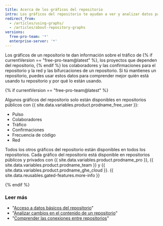 ```yaml
---
title: Acerca de los gráficos del repositorio
intro: Los gráficos del repositorio te ayudan a ver y analizar datos para tu repositorio.
redirect_from:
  - /articles/using-graphs/
  - /articles/about-repository-graphs
versions:
  free-pro-team: '*'
  enterprise-server: '*'
---
```


Los gráficos de un repositorio te dan información sobre el tráfico de {% if currentVersion == "free-pro-team@latest" %}, los proyectos que dependen del repositorio, {% endif %} los colaboradores y las confirmaciones para el repositorio y la red y las bifurcaciones de un repositorio. Si tú mantienes un repositorio, puedes usar estos datos para comprender mejor quién está usando tu repositorio y por qué lo están usando.

{% if currentVersion == "free-pro-team@latest" %}

Algunos gráficos del repositorio solo están disponibles en repositorios públicos con {{ site.data.variables.product.prodname_free_user }}:
- Pulso
- Colaboradores
- Tráfico
- Confirmaciones
- Frecuencia de código
- Red

Todos los otros gráficos del repositorio están disponibles en todos los repositorios. Cada gráfico del repositorio está disponible en repositorios públicos y privados con {{ site.data.variables.product.prodname_pro }}, {{ site.data.variables.product.prodname_team }} y {{ site.data.variables.product.prodname_ghe_cloud }}. {{ site.data.reusables.gated-features.more-info }}

{% endif %}

### Leer más

- "[Acceso a datos básicos del repositorio](/articles/accessing-basic-repository-data)"
- "[Analizar cambios en el contenido de un repositorio](/articles/analyzing-changes-to-a-repository-s-content)"
- "[Comprender las conexiones entre repositorios](/articles/understanding-connections-between-repositories)"
